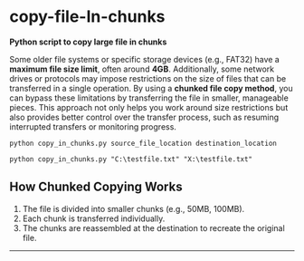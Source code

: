 # copy-file-In-chunks
**Python script to copy large file in chunks**

Some older file systems or specific storage devices (e.g., FAT32) have a **maximum file size limit**, often around **4GB**. Additionally, some network drives or protocols may impose restrictions on the size of files that can be transferred in a single operation. By using a **chunked file copy method**, you can bypass these limitations by transferring the file in smaller, manageable pieces. This approach not only helps you work around size restrictions but also provides better control over the transfer process, such as resuming interrupted transfers or monitoring progress.


```
python copy_in_chunks.py source_file_location destination_location

python copy_in_chunks.py "C:\testfile.txt" "X:\testfile.txt"

```


## How Chunked Copying Works


1. The file is divided into smaller chunks (e.g., 50MB, 100MB).
2. Each chunk is transferred individually.
3. The chunks are reassembled at the destination to recreate the original file.

---


